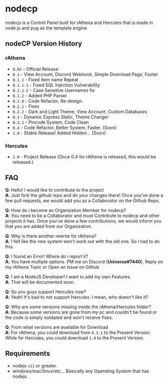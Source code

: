 # nodecp
nodecp is a Control Panel built for rAthena and Hercules that is made in node.js and pug as the template engine

## nodeCP Version History
  ### rAthena
  - `0.02` - Official Release
  - `0.1` - View Account, Discord Webhook, Simple Download Page, Footer
  - `0.1.1` - Fixed Item name Repeat
  - `0.1.1-1` - Fixed SQL Injection Vulnerability
  - `0.1.1-2` - Case Sensitive Usernames fix
  - `0.1.2` - Added PHP Parser
  - `0.2.0` - Code Refactor, Re-design.
  - `0.2.1` - Fixes
  - `0.2.2` - Dark and Light Theme, View Account, Custom Databases
  - `0.3` - Dynamic Express Static, Theme Changer
  - `0.3.1` - Pincode System, Code Clean
  - `0.4` - Code Refactor, Better System, Faster. (Soon)
  - `1.0` - Stable Release! Added *Hidden...* (Soon)

  ### Hercules
  - `1.0` - Project Release (Once 0.4 for rAthena is released, this would be released.)

## FAQ
**Q**: Hello! I would like to contribute to the project  
**A**: Just fork the github repo and do your changes there! Once you've done a few pull requests, we would add you as a Collaborator on the Github Repo.

**Q**: How do i become an Organization Member for nodecp?  
**A**: You need to be a Collaborator and must Contribute to nodecp and other projects it has. Once you've done a few contributions, we would inform you that you are added from our Organization.

**Q**: Why is there another rewrite for rAthena?  
**A**: I felt like the new system won't work out with the old one. So i had to do this.

**Q**: I found an Error! Where do i report it?  
**A**: You have multiple options. PM me on Discord (**Universe#7440**), Reply on my rAthena Topic or Open an Issue on Github

**Q**: I am a NodeJS Developer! I want to add my own Features.  
**A**: That will be documented soon.

**Q**: So you guys support Hercules now?  
**A**: Yeah! It's bad to not support Hercules. I mean, who doesn't like it?

**Q**: Why are some versions missing inside the rAthena/Hercules folder?  
**A**: Because some versions are gone from my pc and couldn't be found or the code is simply outdated and won't receive fixes.
 
**Q**: From what versions are available for Download  
**A**: For rAthena, you could download from `0.3.1` to the Present Version. While for Hercules, you could download `1.0` to the Present Version.

## Requirements
- nodejs `v11` or greater.
- windows/mac/linux/etc... Basically any Operating System that has nodejs.
